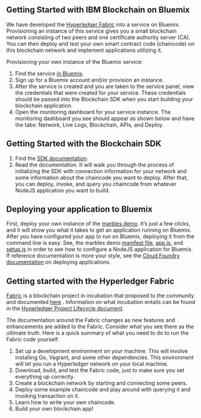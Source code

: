 
## Getting Started with IBM Blockchain on Bluemix

We have developed the [Hyperledger Fabric](https://github.com/hyperledger/fabric) into a service on Bluemix.  Provisioning an instance of this service gives you a small blockchain network consisting of two peers and one certificate authority server (CA).  You can then deploy and test your own smart contract code (chaincode) on this blockchain network and implement applications utilizing it.

Provisioning your own instance of the Bluemix service:

1. Find the service [in Bluemix](https://console.ng.bluemix.net/catalog/services/blockchain/).
2. Sign up for a Bluemix account and/or provision an instance.
3. After the service is created and you are taken to the service panel, view the credentials that were created for your service.  These credentials should be passed into the Blockchain SDK when you start building your blockchain application.
4. Open the monitoring dashboard for your service instance.  The monitoring dashboard you see should appear as shown below and have the tabs: Network, Live Logs, Blockchain, APIs, and Deploy.

## Getting Started with the Blockchain SDK
1. Find the [SDK documentation](https://github.com/hyperledger/fabric/tree/master/sdk/node). 
2. Read the documentation.  It will walk you through the process of initializing the SDK with connection information for your network and some information about the chaincode you want to deploy.  After that, you can deploy, invoke, and query you chaincode from whatever NodeJS application you want to build.

## Deploying your application to Bluemix
First, deploy your own instance of the [marbles demo](https://github.com/IBM-Blockchain/marbles).  It’s just a few clicks, and it will show you what it takes to get an application running on Bluemix.  After you have configured your app to run on Bluemix, deploying it from the command line is easy.  See, the marbles demo [manifest file](https://github.com/IBM-Blockchain/marbles/blob/master/manifest.yml), [app.js](https://github.com/IBM-Blockchain/marbles/blob/master/app.js), and [setup.js](https://github.com/IBM-Blockchain/marbles/blob/master/setup.js) in order to see how to configure a NodeJS application for Bluemix.  If reference documentation is more your style, see the [Cloud Foundry documentation](https://docs.cloudfoundry.org/devguide/deploy-apps/deploy-app.html) on deploying applications.

## Getting started with the Hyperledger Fabric
[Fabric](https://github.com/hyperledger/fabric) is a blockchain project in incubation that proposed to the community and documented [here](https://goo.gl/RYQZ5N) . Information on what incubation entails can be found in the [Hyperledger Project Lifecycle document](https://goo.gl/4edNRc).

The documentation around the Fabric changes as new features and enhancements are added to the Fabric.  Consider what you see there as the ultimate truth.  Here is a quick summary of what you need to do to run the Fabric code yourself:

1. Set up a development environment on your machine.  This will involve installing Go, Vagrant, and some other dependencies.  This environment will let you run a Hyperledger network on your local machine. 
2. Download, build, and test the Fabric code, just to make sure you set everything up correctly.
3. Create a blockchain network by starting and connecting some peers.
4. Deploy some example chaincode and play around with querying it and invoking transaction on it.
5. Learn how to write your own chaincode.
6. Build your own blockchain app!